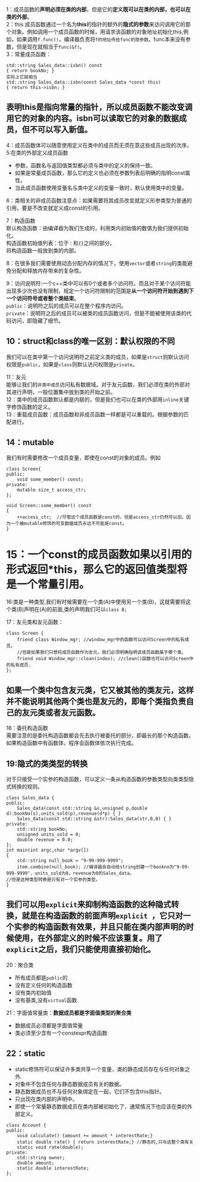 1：成员函数的**声明必须在类的内部**，但是它的**定义既可以在类的内部，也可以在类的外部**。  
2：this
成员函数通过一个名为**this**的指针的额外的**隐式的参数**来访问调用它的那个对象。例如调用一个成员函数的时候，用请求该函数的对象地址初始化this,例如，如果调用`f.func()`，编译器负责将`f的地址传给func的隐参数`。func本来没有参数，但是现在就相当于`func(&f)`。  
3：常量成员函数：  
```
std::string Sales_data::isbn() const 
{ return bookNo; }
实际上它就相当
std::string Sales_data::isbn(const Sales_data *const this)
{ return this->isbn; }
```
## 表明this是指向常量的指针，所以成员函数不能改变调用它的对象的内容。isbn可以读取它的对象的数据成员，但不可以写入新值。
4：成员函数体可以随意使用定义在类中的成员而无须在意这些成员出现的次序。  
5:在类的外部定义成员函数  
- 参数，函数名与返回值类型都必须与类中的定义的保持一致。
- 如果是常量成员函数，那么它的定义也必须在参数列表后明确的指明const属性。
- 当此成员函数使用变量名与类中定义的变量一致时，默认使用类中的变量。

6：类相关的非成员函数注意点：如果需要将其成员改变就定义形参类型为普通的引用，要是不改变就定义成const的引用。  
  
7：构造函数  
默认构造函数：由编译器为我们生成的，利用类内初始值的数值为我们提供初始化。  
构造函数初始值列表：位于`：`和`{}`之间的部分。  
将构造函数一般放到类的内部。  


8：在很多我们需要使用动态分配内存的情况下，使用`vector`或者`string`的类能避免分配和释放内存带来的复杂性。  

9：访问说明符:一个c++类中可以有0个或者多个访问符。而且对于某个访问符能出现多少次也没有限制，规定一个访问符限制的范围是**从一个访问符开始到遇到下一个访问符号或者整个类结束**。  
`public`：说明符之后的成员可以在整个程序内访问。  
`private`：说明符之后的成员可以被类的成员函数访问，但是不能被使用该类的代码访问，即隐藏了细节。

## 10：struct和class的唯一区别：默认权限的不同  
我们可以在类中第一个访问说明符之前定义类的成员，如果是`struct`则默认访问权限是`public`，如果是`class`则默认访问权限是`private`。  

11：友元  
能够让我们的`非类中成员`访问私有数据域。对于友元函数，我们必须在类的外部对其进行声明，一般位置集中放到类的开始之前。  
12：类中的成员函数默认都是内联的，但是我们也可以在类的外部用`inline`关键字修饰函数的定义。  
13：重载成员函数：成员函数和非成员函数一样都是可以重载的。根据参数的匹配进行。  
## 14：mutable  
我们有时需要修改一个成员变量，即使在const的对象的成员。例如
```
class Screen{
public:
    void some_member() const;
private:
    mutable size_t access_ctr;
};

void Screen::some_member() const
{
    ++access_ctr;  //尽管这个成员函数是const的，但是access_ctr仍然可以加。因为一个被mutable修饰的可变数据成员永远不可能是const。
}
```
# 15：一个const的成员函数如果以引用的形式返回*this，那么它的返回值类型将是一个常量引用。

16:类是一种类型,我们有时候需要在一个类(A)中使用另一个类(B)，这就需要将这个类(B)声明在(A)的前面,类的声明我们可以`class B;`

17：友元类和友元函数：  
```
class Screen {
    friend class Window_mgr; //window_mgr中的函数可以访问Screen中的私有成员。
    //但是如果我们只想将成员函数作为友元，我们必须明确指明该成员函数属于哪个类。
    friend void Window_mgr::clean(index); //clean()函数也可以访问Screen中的私有成员.
};
```
## 如果一个类中包含友元类，它又被其他的类友元，这样并不能说明其他两个类也是友元的，即**每个类指负责自己的友元类或者友元函数**。  
18：委托构造函数  
需要注意的是委托构造函数都会先去执行被委托的部分，即最长的那个构造函数。如果构造函数中有函数体，程序会函数体依次执行完成。
## 19:隐式的类类型的转换  
对于只接受一个实参的构造函数，可以定义一条从构造函数的参数类型向类类型隐式转换的规则。
```
class Sales_data {
public:
    Sales_data(const std::string &s,unsigned p,double d):bookNo(s),units_sold(p),revenue(d*p) { }
    Sales_data(const std::string &str):Sales_data(str,0,0) { }
private:
    std::string bookNo;
    unsigned units_sold = 0;
    double revenue = 0.0;
};
int main(int argc,char *argv[])
{
    std::string null_book = "9-99-999-9999";
    item.combine(null_book); //编译器会自动给string创建一个bookno为"9-99-999-9999"，units_sold为0，revenue为0的Sales_data。
//但是这种类型转换是只有对一个实参的类型。
}
```
## 我们可以用`explicit`来抑制构造函数的这种隐式转换，就是在构造函数的前面声明`explicit `，它只对一个实参的构造函数有效果，并且**只能在类内部声明的时候使用，在外部定义的时候不应该重复**。用了`explicit`之后，我们只能使用直接初始化。 

20：聚合类  
- 所有成员都是`public`的
- 没有定义任何的构造函数
- 没有类内初始值
- 没有基类,没有`virtual`函数  


21：字面值常量类：**数据成员都是字面值类型的聚合类**
- 数据成员必须都是字面值常量
- 类必须至少含有一个constexpr构造函数


## 22：static  
- static修饰符可以保证许多类共享一个变量，类的静态成员存在与任何对象之外.
- 对象中不包含任何与静态数据成员有关的数据。
- 静态数据成员也不与任何对象绑定在一起，它们不包含this指针。
- 只出现在类内部的声明中。
- 即使一个常量静态数据成员在类内部被初始化了，通常情况下也应该在类的外部定义。
```
class Account {
public:
    void calculate() {amount += amount * interestRate;}
    static double rate() { return interestRate;} //静态的,只与这整个类有关
    static void rate(double); 
private:
    std::string owner;
    double amount;
    static double interestRate;
};
```
